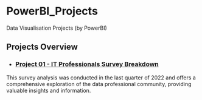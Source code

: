 # PowerBI_Projects
Data Visualisation Projects (by PowerBI)
## Projects Overview

- ### [Project 01 - IT Professionals Survey Breakdown](https://github.com/BedirK/PowerBI-Projects/tree/main/Projects/Project01)
This survey analysis was conducted in the last quarter of 2022 and offers a comprehensive exploration of the data professional community, providing valuable insights and information.



  
